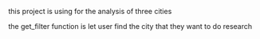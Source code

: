 this project is using for the analysis of three cities

the get_filter function is let user find the city that they want to do research
